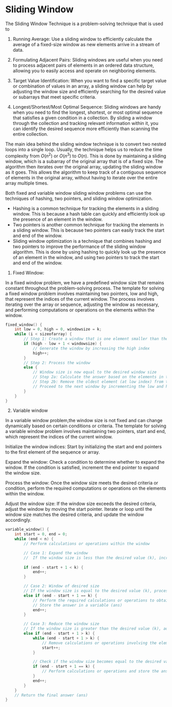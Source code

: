 # Sliding Window

The Sliding Window Technique is a problem-solving technique that is used to

1. Running Average: Use a sliding window to efficiently calculate the average of a fixed-size window as new elements arrive in a stream of data.

2. Formulating Adjacent Pairs: Sliding windows are useful when you need to process adjacent pairs of elements in an ordered data structure, allowing you to easily access and operate on neighboring elements.

3. Target Value Identification: When you want to find a specific target value or combination of values in an array, a sliding window can help by adjusting the window size and efficiently searching for the desired value or subarrays that meet specific criteria.

4. Longest/Shortest/Most Optimal Sequence: Sliding windows are handy when you need to find the longest, shortest, or most optimal sequence that satisfies a given condition in a collection. By sliding a window through the collection and tracking relevant information within it, you can identify the desired sequence more efficiently than scanning the entire collection.

The main idea behind the sliding window technique is to convert two nested loops into a single loop. Usually, the technique helps us to reduce the time complexity from $O(n^2)$ or $O(n^3)$ to $O(n)$.
This is done by maintaining a sliding window, which is a subarray of the original array that is of a fixed size. The algorithm then iterates over the original array, updating the sliding window as it goes. This allows the algorithm to keep track of a contiguous sequence of elements in the original array, without having to iterate over the entire array multiple times.

Both fixed and variable window sliding window problems can use the techniques of hashing, two pointers, and sliding window optimization.

- Hashing is a common technique for tracking the elements in a sliding window. This is because a hash table can quickly and efficiently look up the presence of an element in the window.
- Two pointers is another common technique for tracking the elements in a sliding window. This is because two pointers can easily track the start and end of the window.
- Sliding window optimization is a technique that combines hashing and two pointers to improve the performance of the sliding window algorithm. This is done by using hashing to quickly look up the presence of an element in the window, and using two pointers to track the start and end of the window.

1. Fixed Window:

In a fixed window problem, we have a predefined window size that remains constant throughout the problem-solving process. The template for solving a fixed window problem involves maintaining two pointers, low and high, that represent the indices of the current window. The process involves iterating over the array or sequence, adjusting the window as necessary, and performing computations or operations on the elements within the window.

```c++
fixed_window() {
    int low = 0, high = 0, windowsize = k;
    while (i < sizeofarray) {
        // Step 1: Create a window that is one element smaller than the desired window size
        if (high - low + 1 < windowsize) {
            // Generate the window by increasing the high index
            high++;
        }
        // Step 2: Process the window
        else {
            // Window size is now equal to the desired window size
            // Step 2a: Calculate the answer based on the elements in the window
            // Step 2b: Remove the oldest element (at low index) from the window for the next window
            // Proceed to the next window by incrementing the low and high indices
        }
    }
}
```

2. Variable window

In a variable window problem,the window size is not fixed and can change dynamically based on certain conditions or criteria. The template for solving a variable window problem involves maintaining two pointers, start and end, which represent the indices of the current window.

Initialize the window indices: Start by initializing the start and end pointers to the first element of the sequence or array.

Expand the window: Check a condition to determine whether to expand the window. If the condition is satisfied, increment the end pointer to expand the window size.

Process the window: Once the window size meets the desired criteria or condition, perform the required computations or operations on the elements within the window.

Adjust the window size: If the window size exceeds the desired criteria, adjust the window by moving the start pointer. Iterate or loop until the window size matches the desired criteria, and update the window accordingly.

```c++
variable_window() {
    int start = 0, end = 0;
    while (end < n) {
        // Perform calculations or operations within the window

        // Case 1: Expand the window
        //  If the window size is less than the desired value (k), increase the end index
        
        if (end - start + 1 < k) {
            end++;
        }

        // Case 2: Window of desired size
        // If the window size is equal to the desired value (k), process the window and calculate the answer
        else if (end - start + 1 == k) {
            // Perform the required calculations or operations to obtain the answer
            // Store the answer in a variable (ans)
            end++;
        }

        // Case 3: Reduce the window size
        // If the window size is greater than the desired value (k), adjust the window by moving the start index
        else if (end - start + 1 > k) {
            while (end - start + 1 > k) {
                // Remove calculations or operations involving the element at the start index
                start++;
            }

            // Check if the window size becomes equal to the desired value (k) after adjustment
            if (end - start + 1 == k) {
                // Perform calculations or operations and store the answer if necessary
            }
            end++;
        }
    }
    // Return the final answer (ans)
}
```

